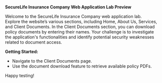 **SecureLife Insurance Company Web Application Lab Preview**

Welcome to the SecureLife Insurance Company web application lab. Explore the website’s various sections, including Home, About Us, Services, and Client Documents. In the Client Documents section, you can download policy documents by entering their names. Your challenge is to investigate the application's functionalities and identify potential security weaknesses related to document access.

**Getting Started:**
- Navigate to the Client Documents page.
- Use the document download feature to retrieve available policy PDFs.

Happy testing!